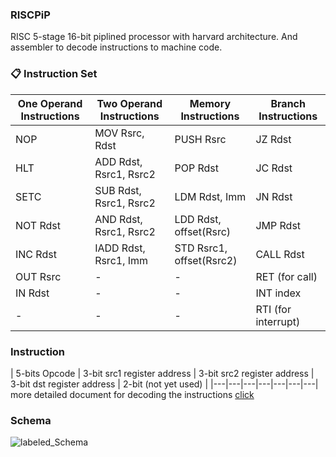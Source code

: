 ### RISCPiP
RISC 5-stage 16-bit piplined processor with harvard architecture. And assembler to decode instructions to machine code.

### 📋 Instruction Set
| One Operand Instructions | Two Operand Instructions  |  Memory Instructions |  Branch Instructions |
|---|---|---|---|
| NOP  |  MOV Rsrc, Rdst |  PUSH Rsrc |  JZ Rdst |
| HLT  | ADD Rdst, Rsrc1, Rsrc2  |  POP Rdst |  JC Rdst |
|  SETC |SUB Rdst, Rsrc1, Rsrc2   | LDM Rdst, Imm  | JN Rdst  |
|  NOT Rdst| AND Rdst, Rsrc1, Rsrc2  | LDD Rdst, offset(Rsrc)  | JMP Rdst  |
|  INC Rdst|  IADD Rdst, Rsrc1, Imm | STD Rsrc1, offset(Rsrc2)  | CALL Rdst  |
|  OUT Rsrc | -  | -  | RET  (for call)|
|  IN Rdst |   - | -  |  INT index |
| - |  - | -  |  RTI (for interrupt)|

### Instruction
| 5-bits Opcode | 3-bit src1 register address |  3-bit src2 register address |  3-bit dst register address | 2-bit (not yet used) |
|---|---|---|---|---|---|---|
more detailed document for decoding the instructions [click](https://github.com/menna15/RISCPiP/blob/main/CMP301_Fall_2021_Project.pdf)

### Schema
![labeled_Schema](https://user-images.githubusercontent.com/49396399/153276671-358fe7a0-e7c9-4147-8690-72e66b8d7b37.png)
